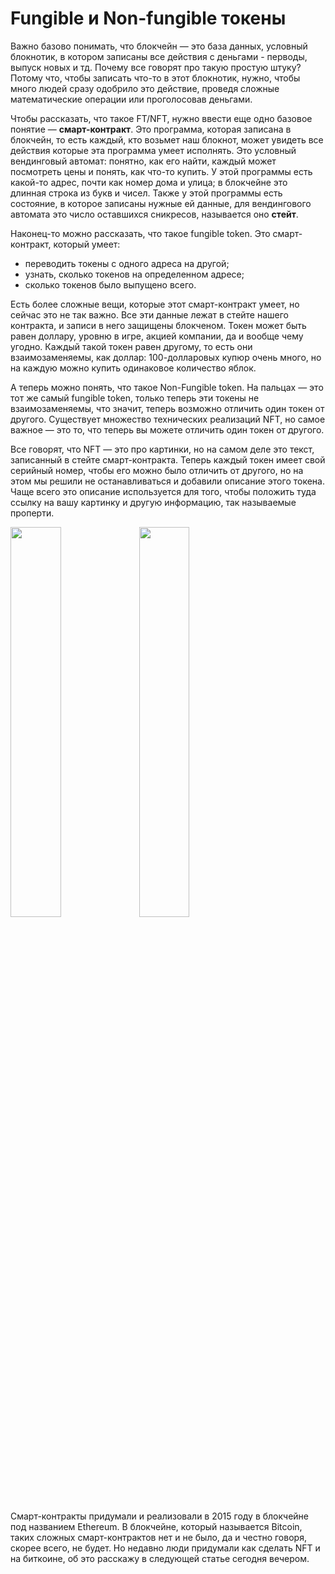 # Fungible и Non-fungible токены

Важно базово понимать, что блокчейн — это база данных, условный блокнотик, в котором записаны все действия с деньгами - перводы, выпуск новых и тд. Почему все говорят про такую простую штуку? Потому что, чтобы записать что-то в этот блокнотик, нужно, чтобы много людей сразу одобрило это действие, проведя сложные математические операции или проголосовав деньгами.

Чтобы рассказать, что такое FT/NFT, нужно ввести еще одно базовое понятие — **смарт-контракт**. Это программа, которая записана в блокчейн, то есть каждый, кто возьмет наш блокнот, может увидеть все действия которые эта программа умеет исполнять. Это условный вендинговый автомат: понятно, как его найти, каждый может посмотреть цены и понять, как что-то купить. У этой программы есть какой-то адрес, почти как номер дома и улица; в блокчейне это длинная строка из букв и чисел. Также у этой программы есть состояние, в которое записаны нужные ей данные, для вендингового автомата это число оставшихся сникресов, называется оно **стейт**.

Наконец-то можно рассказать, что такое fungible token. Это смарт-контракт, который умеет:

* переводить токены с одного адреса на другой;
* узнать, сколько токенов на определенном адресе;
* сколько токенов было выпущено всего.

Есть более сложные вещи, которые этот смарт-контракт умеет, но сейчас это не так важно. Все эти данные лежат в стейте нашего контракта, и записи в него защищены блокченом. Токен может быть равен доллару, уровню в игре, акцией компании, да и вообще чему угодно. Каждый такой токен равен другому, то есть они взаимозаменяемы, как доллар: 100-долларовых купюр очень много, но на каждую можно купить одинаковое количество яблок.

А теперь можно понять, что такое Non-Fungible token. На пальцах — это тот же самый fungible token, только теперь эти токены не взаимозаменяемы, что значит, теперь возможно отличить один токен от другого. Существует множество технических реализаций NFT, но самое важное — это то, что теперь вы можете отличить один токен от другого.

Все говорят, что NFT — это про картинки, но на самом деле это текст, записанный в стейте смарт-контракта. Теперь каждый токен имеет свой серийный номер, чтобы его можно было отличить от другого, но на этом мы решили не останавливаться и добавили описание этого токена. Чаще всего это описание используется для того, чтобы положить туда ссылку на вашу картинку и другую информацию, так называемые проперти.

<p float="left">
<img 
src="https://github.com/patrikduksin/patrikduksin.github.io/assets/61261093/9bc7dfbe-a6dc-40d3-a360-a594a8bae225"
width="40%"
>
<img
src="https://github.com/patrikduksin/patrikduksin.github.io/assets/61261093/bbd55732-50a9-4117-9f0c-989eba75489e"
width="40%"
>
</p>

Смарт-контракты придумали и реализовали в 2015 году в блокчейне под названием Ethereum. В блокчейне, который называется Bitcoin, таких сложных смарт-контрактов нет и не было, да и честно говоря, скорее всего, не будет. Но недавно люди придумали как сделать NFT и на биткоине, об это расскажу в следующей статье сегодня вечером.
